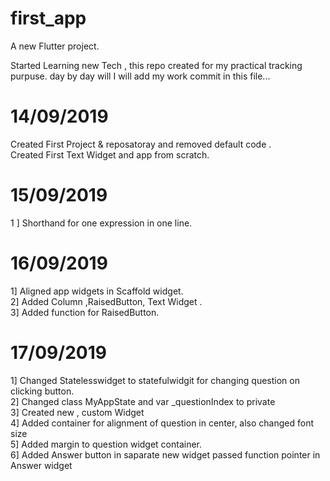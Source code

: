 # first_app

A new Flutter project.

Started Learning new Tech ,
this repo created for my practical tracking purpuse. day by day will I will add my work commit in this file... 
# 14/09/2019
Created First Project & reposatoray and removed default code . <br />
Created First Text Widget and app from scratch.<br />
# 15/09/2019
1 ] Shorthand for one expression in one line. <br />
# 16/09/2019
1] Aligned app widgets in Scaffold widget.<br />
2] Added Column ,RaisedButton, Text Widget .<br />
3] Added function for RaisedButton.<br />

# 17/09/2019 
1] Changed Statelesswidget to statefulwidgit for changing question on clicking button.<br />
2] Changed class MyAppState and var _questionIndex to private <br />
3] Created new , custom Widget <br />
4] Added container for alignment of question in center, also changed font size <br />
5] Added margin to question widget container.<br />
6] Added Answer button in saparate new widget passed function pointer in Answer widget<br />
